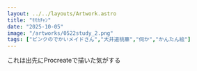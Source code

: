 ```yaml
---
layout: ../../layouts/Artwork.astro
title: "ﾓﾓｶﾁｬﾝ"
date: "2025-10-05"
image: "/artworks/0522study_2.png"
tags: ["ピンクのでかいメイドさん","大井道桃華","伺か","かんたん絵"]
---
```


これは出先にProcreateで描いた気がする